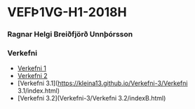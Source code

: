 # VEFÞ1VG-H1-2018H

### Ragnar Helgi Breiðfjörð Unnþórsson

### Verkefni

* [Verkefni 1](Verkefni-1/index.html)
* [Verkefni 2](Verkefni-2/verkefni-2.html)
* [Verkefni 3.1](https://kleina13.github.io/Verkefni-3/Verkefni 3.1/index.html)
* [Verkefni 3.2](Verkefni-3/Verkefni 3.2/indexB.html)